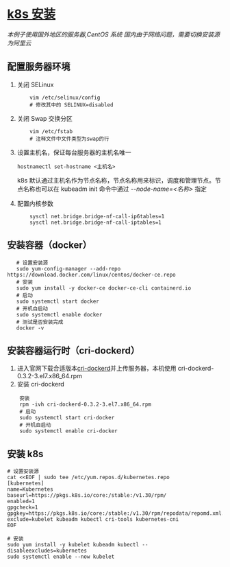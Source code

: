 # [k8s 安装](https://v1-30.docs.kubernetes.io/zh-cn/docs/setup/production-environment/tools/kubeadm/install-kubeadm/)

_本例子使用国外地区的服务器,CentOS 系统
国内由于网络问题，需要切换安装源为阿里云_

## 配置服务器环境

1. 关闭 SELinux

   ```linux
       vim /etc/selinux/config
       # 修改其中的 SELINUX=disabled
   ```

2. 关闭 Swap 交换分区

   ```linux
       vim /etc/fstab
       # 注释文件中文件类型为swap的行
   ```

3. 设置主机名，保证每台服务器的主机名唯一

   ```linux
   hostnamectl set-hostname <主机名>
   ```

   k8s 默认通过主机名作为节点名称，节点名称用来标识，调度和管理节点。节点名称也可以在 kubeadm init 命令中通过 _--node-name=<名称>_ 指定

4. 配置内核参数

   ```linux
       sysctl net.bridge.bridge-nf-call-ip6tables=1
       sysctl net.bridge.bridge-nf-call-iptables=1
   ```

## 安装容器（docker）

```linux
   # 设置安装源
   sudo yum-config-manager --add-repo https://download.docker.com/linux/centos/docker-ce.repo
   # 安装
   sudo yum install -y docker-ce docker-ce-cli containerd.io
   # 启动
   sudo systemctl start docker
   # 开机自启动
   sudo systemctl enable docker
   # 测试是否安装完成
   docker -v

```

## 安装容器运行时（cri-dockerd）

1. 进入官网下载合适版本[cri-dockerd](https://github.com/Mirantis/cri-dockerd/tags)并上传服务器，本机使用 cri-dockerd-0.3.2-3.el7.x86_64.rpm
2. 安装 cri-dockerd

```linux
    安装
    rpm -ivh cri-dockerd-0.3.2-3.el7.x86_64.rpm
    # 启动
    sudo systemctl start cri-docker
    # 开机自启动
    sudo systemctl enable cri-docker
```

## 安装 k8s

```
# 设置安装源
cat <<EOF | sudo tee /etc/yum.repos.d/kubernetes.repo
[kubernetes]
name=Kubernetes
baseurl=https://pkgs.k8s.io/core:/stable:/v1.30/rpm/
enabled=1
gpgcheck=1
gpgkey=https://pkgs.k8s.io/core:/stable:/v1.30/rpm/repodata/repomd.xml.key
exclude=kubelet kubeadm kubectl cri-tools kubernetes-cni
EOF

```

```
# 安装
sudo yum install -y kubelet kubeadm kubectl --disableexcludes=kubernetes
sudo systemctl enable --now kubelet
```
